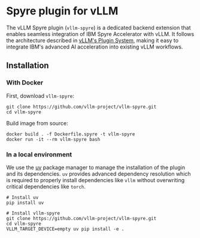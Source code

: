 # Spyre plugin for vLLM

The vLLM Spyre plugin (`vllm-spyre`) is a dedicated backend extension that enables seamless integration of IBM Spyre Accelerator with vLLM. It follows the architecture described in [vLLM's Plugin System](https://docs.vllm.ai/en/latest/design/plugin_system.html), making it easy to integrate IBM's advanced AI acceleration into existing vLLM workflows.

## Installation

### With Docker

First, download `vllm-spyre`:

```shell
git clone https://github.com/vllm-project/vllm-spyre.git
cd vllm-spyre
```

Build image from source:

```shell
docker build . -f Dockerfile.spyre -t vllm-spyre
docker run -it --rm vllm-spyre bash
```

### In a local environment

We use the [uv](https://docs.astral.sh/uv/) package manager to manage the
installation of the plugin and its dependencies. `uv` provides advanced
dependency resolution which is required to properly install dependencies like
`vllm` without overwriting critical dependencies like `torch`.

```shell
# Install uv
pip install uv

# Install vllm-spyre
git clone https://github.com/vllm-project/vllm-spyre.git
cd vllm-spyre
VLLM_TARGET_DEVICE=empty uv pip install -e .
```
